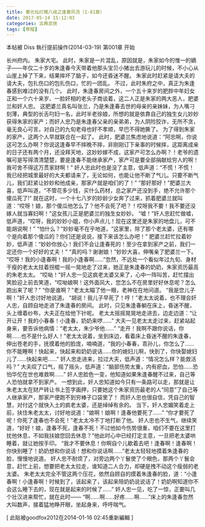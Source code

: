 ```yaml
---
title: 春光灿烂猪八戒之逢春风流（1-81章）
date: 2017-05-14 15:12:03
categories: 古典武俠
tags: [草榴]
---
```

本帖被 Diss 執行提前操作(2014-03-19)
第001章 开始

长州府内。
朱家大宅。
此时，朱家是一片混乱，原因就是，朱家如今的惟一的嫡子——年仅二十岁的朱逢春今天带着他那头宝贝小猪出去游玩儿的时候，不小心从山崖上掉了下来，结果摔坏了脑子，如今还昏迷不醒。
朱家此时赶紧是请大夫的请大夫，包扎伤口的包扎伤口，忙的一团乱。
不过，此时朱府之中，真正为朱逢春感到难过的没有几个。
此时，朱逢春房间之外，一个五十来岁的肥胖中年妇女正和一个六十来岁、一脸奸相的老头子商谈着，这二人正是朱家的两大恶人，肥婆兰和奸人忠。
这肥婆兰真名叫张兰，乃是朱逢春去世的母亲的亲妹妹，为人嘴刁刻薄，典型的长舌叼妇一名，此时半老徐娘，所想的就是依靠自己的独生女儿妙妙获得朱家的家产；而奸人忠乃是朱逢春父亲的亲弟弟，为人阴险狡诈，无所不贪，毫无良心可言，对自己的九旬老母也好不孝顺，早巴不得她撕了。
为了得到朱家的家产，这两个人早就联合在一起了。
此时，肥婆兰焦虑地说道：“阿忠啊，你说这可怎么办啊？你说这逢春早不摔晚不摔，非刚刚订下亲事的时候摔，这距离成亲的日子还有两个月，还没拜天地，这妙妙嫁不成，这家产可怎么办啊？！老爷的遗嘱可是写得清清楚楚，要是逢春不能继承家产，家产可是要全部捐献给穷人的啊！我可舍不得这万贯家财啊！”
奸人忠此时也是没了主意，低声道：“不慌！不慌！我已经把城里最好的大夫都请来了，无论如何，也能让他不断了气儿。只要不断气儿，我们赶紧让妙妙和他成亲，那家产就是咱们的了！”
“那好那好！”肥婆兰大喜，低声叫道，“不管花多少钱，买什么药材，总之家产还没到手，绝不允许那个傻瓜死了!”
就在这时，一个十七八岁的妙龄少女奔了过来，抓着肥婆兰就叫道：“哎呀！娘，那个傻瓜他怎么了？他不会死了吧？！哎呀我不要！我不要还没嫁人就当寡妇啊！”这女孩儿正是肥婆兰的独生女妙妙。
“嘘！”奸人忠赶忙做嘘，低声道，“哎呀，我的妙妙小姐，你小声点儿！现在这里还是朱家的地盘儿，可不能胡说啊！”
“怕什么？”妙妙毫不在乎地道，“这家里，除了那个老太婆，还有哪个是向着那个傻瓜的？你们还是说说，接下来该怎么办吧！”
肥婆兰赶忙拉着妙妙，低声道：“妙妙你放心！我们不会让逢春死的！至少在拿到家产之前，我们一定还你一个好好的丈夫！”
“真的吗？谢谢娘！”妙妙大喜，伸嘴亲了肥婆兰一下。
“哎呀！我的小逢春啊！我的小逢春啊……”忽然，不远处一个看似年过九旬、身材干瘦的老太太拄着拐棍一摇一晃地走了过来，她正是朱逢春的奶奶，朱家资历最高的朱老太太。
“哎呦！”奸人忠一见这疯老太婆又来了，心中一阵叫苦，赶忙摆出笑脸迎上前去笑道，“哎呦娘啊！这外面风大，您怎么不在房里好好休息呢？怎么跑出来了呢？”
“你是谁啊？”老太太瞄了他一眼，老神在在地问道。
“我是您儿子啊！”奸人忠讨好地说道。
“胡说！我儿子早死了！哼！”老太太说着，也不理会奸人忠，自顾自地走进了朱逢春的房间。
此时，只见朱逢春躺在床上，昏迷不醒，头上缠着纱布，大夫正在给他下针呢。
老太太摇摇晃晃地走进去，边走边道：“让开让开！我的小春春！小逢春，奶奶来啰……”
大夫一见老太太走过来，赶紧站起身来，要告诉他病情：“老太太，朱少爷他……”
“走开！我啊不跟你说话，你啊……也不是什么好人！”老太太说着，坐到床边，看着床上昏迷不醒的朱逢春，伸出苍老的手，抚摸着他的脸庞，喃喃道，“我的小春春，乖孙儿，你怎么了……你不能睡啊！快起来，快起来和奶奶说话……你的媳妇儿啊，快到了，你快娶媳妇儿了……快起来吧……”
奸人忠走进来，拉过大夫，低声道：“情况怎么样？能救活吗？”
大夫叹了口气，摇了摇头，低声道：“脑部伤势太重，内有瘀血，恐怕……恐怕华佗在世也难救啊……”
奸人忠脸色一变，他知道如果朱逢春醒不过来，自己等人恐怕就拿不到家产。
一想到此，奸人忠知道如今只有一条路可以走，那就是让朱老太太在财产转让书上签字画押，只要她这个朱家资历最老的人“同意”了自己等人继承家产，那家产便跑不到穷棒子口袋里了！
而奸人忠也很自信，凭自己的智慧，对付这个就快入土的疯老太婆，还是绰绰有余的。
当下，奸人忠媚笑着走上前，扶住朱老太太，讨好地说道：“娘啊！娘啊！逢春他要死了……”
“你才要死了呢！你死了逢春也不会死！”老太太冷不丁地打断了他。
奸人忠也不生气，继续笑道，“好好！娘，逢春不死，逢春不死！不过他如今伤势很重，咱们不要在这里打扰他休息，不如我扶娘您回去休息？”他此时心中已经打定主意，一旦把老太婆哄睡着，就让她按手印。
“我才不要休息！你啊自个儿歇着去吧！逢春啊！逢春啊！你快别睡了！奶奶想和你说话！想和你说话啊……”老太太轻轻地摸着朱逢春的脸，慢慢地说道。
奸人忠不耐烦了，对旁边两个丫鬟使了个眼色，那两个丫鬟会意，赶忙上前，想要把老太太拉走，谁知道二人合力，却硬是拽不动这个瘦弱的老太婆。
朱老太太完全不管这两个压花，依然自顾自的摸着朱逢春的脸，道：“小逢春啊！小逢春啊！时候到了，该起来了，该起来陪奶奶说说话了！奶奶啊知道你不会这么睡下去的，现在就是起来的时候了……”
奸人忠一见，吃了一惊，正要叫几个壮汉进来帮忙，就在此时——
“啊……啊……好疼……啊……”床上的朱逢春忽然大叫数声，接着猛地睁开眼，坐起身来，呼呼喘气。


[ 此貼被goodfox2012在2014-01-16 02:45重新編輯 ]
